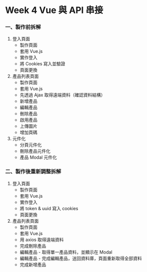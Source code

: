 # Week 4 Vue 與 API 串接

### 一、製作前拆解

1. 登入頁面
   - 製作頁面
   - 套用 Vue.js
   - 實作登入
   - 將 Cookies 寫入並驗證
   - 頁面更換
2. 產品列表頁面
   - 製作頁面
   - 套用 Vue.js
   - 先透過 Ajax 取得遠端資料（確認資料結構）
   - 新增產品
   - 編輯產品
   - 刪除產品
   - 啟用產品
   - 上傳圖片
   - 增加頁碼
3. 元件化
   - 分頁元件化
   - 刪除產品元件化
   - 產品 Modal 元件化


### 二、製作後重新調整拆解

1. 登入頁面
   - 製作頁面
   - 套用 Vue.js
   - 實作登入
   - 將 token & uuid 寫入 cookies
   - 頁面更換
2. 產品列表頁面
   - 製作頁面
   - 套用 Vue.js
   - 用 axios 取得遠端資料
   - 完成刪除產品
   - 編輯產品 - 取得單一產品資料，並顯示在 Modal
   - 編輯產品 - 完成編輯產品，送回資料庫，頁面重新取得全部資料
   - 完成新增產品